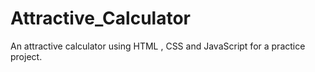 # Attractive_Calculator
An attractive calculator using HTML , CSS and JavaScript for a practice project. 
